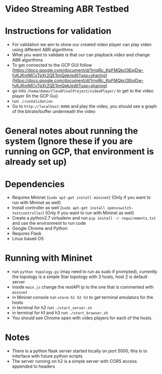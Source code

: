 # Video Streaming ABR Testbed

# Instructions for validation
- For validation we aim to show our created video player can play video using different ABR algorithms
- What you want to validate is that our can playback video and change ABR algorithms
- To get connected to the GCP GUI follow [https://docs.google.com/document/d/1rnqRc_KpFMQkcl3EpjDw-fyKJKmMCyTpXr2QE1lmQek/edit?usp=sharing](https://docs.google.com/document/d/1rnqRc_KpFMQkcl3EpjDw-fyKJKmMCyTpXr2QE1lmQek/edit?usp=sharing)
- go into `/home/demo/CloudFinalProject/videoPlayer/` to get to the video player (In the GCP Gui)
- run `./runValidation`
- Go to `http://localhost:8000` and play the video, you should see a graph of the bitrate/buffer underneath the video

# General notes about running the system (Ignore these if you are running on GCP, that environment is already set up)

# Dependencies
- Requires Mininet (`sudo apt-get install mininet`) (Only if you want to run with Mininet as well)
- Install controller as well (`sudo apt-get install openvswitch-testcontroller`) (Only if you want to run with Mininet as well)
- Create a python2.7 virtualenv and run `pip install -r requirements.txt` and use the environment to run code
- Google Chrome and Python
- Requires Flask
- Linux based OS

# Running with Mininet
- run `python topology.py` (may need to run as sudo if prompted), currently the topology is a simple Star topology with 3 hosts, host 2 is default server
- Inside `main.js` change the restAPI ip to the one that is commented with `mininet`
- in Mininet console run `xterm h1 h2 h3` to get terminal emulators for the hosts
- in terminal for h2 run `./start_server.sh`
- in terminal for h1 and h3 run `./start_browser.sh`
- You should see Chrome open with video players for each of the hosts.

# Notes
- There is a python flask server started locally on port 5000, this is to interface with future python scripts
- The server running on h2 is a simple server with CORS access appended to headers
